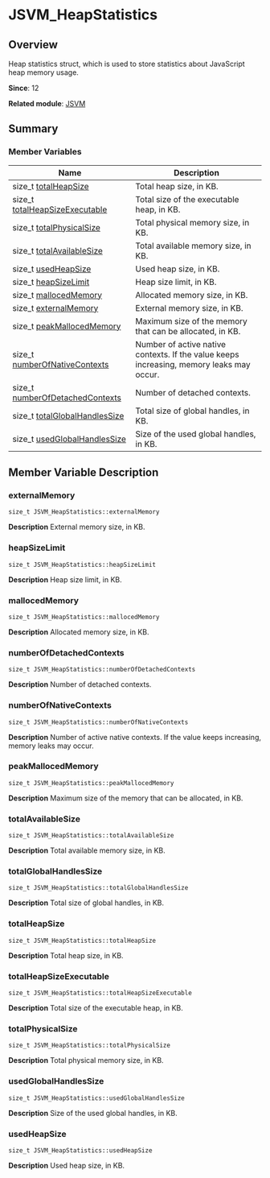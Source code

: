 # JSVM_HeapStatistics


## Overview

Heap statistics struct, which is used to store statistics about JavaScript heap memory usage.

**Since**: 12

**Related module**: [JSVM](_j_s_v_m.md)


## Summary


### Member Variables

| Name| Description| 
| -------- | -------- |
| size_t [totalHeapSize](#totalheapsize) | Total heap size, in KB. | 
| size_t [totalHeapSizeExecutable](#totalheapsizeexecutable) | Total size of the executable heap, in KB. | 
| size_t [totalPhysicalSize](#totalphysicalsize) | Total physical memory size, in KB. | 
| size_t [totalAvailableSize](#totalavailablesize) | Total available memory size, in KB. | 
| size_t [usedHeapSize](#usedheapsize) | Used heap size, in KB. | 
| size_t [heapSizeLimit](#heapsizelimit) | Heap size limit, in KB. | 
| size_t [mallocedMemory](#mallocedmemory) | Allocated memory size, in KB. | 
| size_t [externalMemory](#externalmemory) | External memory size, in KB. | 
| size_t [peakMallocedMemory](#peakmallocedmemory) | Maximum size of the memory that can be allocated, in KB. | 
| size_t [numberOfNativeContexts](#numberofnativecontexts) | Number of active native contexts. If the value keeps increasing, memory leaks may occur. | 
| size_t [numberOfDetachedContexts](#numberofdetachedcontexts) | Number of detached contexts. | 
| size_t [totalGlobalHandlesSize](#totalglobalhandlessize) | Total size of global handles, in KB. | 
| size_t [usedGlobalHandlesSize](#usedglobalhandlessize) | Size of the used global handles, in KB. | 


## Member Variable Description


### externalMemory

```
size_t JSVM_HeapStatistics::externalMemory
```
**Description**
External memory size, in KB.


### heapSizeLimit

```
size_t JSVM_HeapStatistics::heapSizeLimit
```
**Description**
Heap size limit, in KB.


### mallocedMemory

```
size_t JSVM_HeapStatistics::mallocedMemory
```
**Description**
Allocated memory size, in KB.


### numberOfDetachedContexts

```
size_t JSVM_HeapStatistics::numberOfDetachedContexts
```
**Description**
Number of detached contexts.


### numberOfNativeContexts

```
size_t JSVM_HeapStatistics::numberOfNativeContexts
```
**Description**
Number of active native contexts. If the value keeps increasing, memory leaks may occur.


### peakMallocedMemory

```
size_t JSVM_HeapStatistics::peakMallocedMemory
```
**Description**
Maximum size of the memory that can be allocated, in KB.


### totalAvailableSize

```
size_t JSVM_HeapStatistics::totalAvailableSize
```
**Description**
Total available memory size, in KB.


### totalGlobalHandlesSize

```
size_t JSVM_HeapStatistics::totalGlobalHandlesSize
```
**Description**
Total size of global handles, in KB.


### totalHeapSize

```
size_t JSVM_HeapStatistics::totalHeapSize
```
**Description**
Total heap size, in KB.


### totalHeapSizeExecutable

```
size_t JSVM_HeapStatistics::totalHeapSizeExecutable
```
**Description**
Total size of the executable heap, in KB.


### totalPhysicalSize

```
size_t JSVM_HeapStatistics::totalPhysicalSize
```
**Description**
Total physical memory size, in KB.


### usedGlobalHandlesSize

```
size_t JSVM_HeapStatistics::usedGlobalHandlesSize
```
**Description**
Size of the used global handles, in KB.


### usedHeapSize

```
size_t JSVM_HeapStatistics::usedHeapSize
```
**Description**
Used heap size, in KB.
